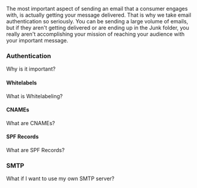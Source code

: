 The most important aspect of sending an email that a consumer engages with, is actually getting your message delivered.  That is why we take email authentication so seriously.  You can be sending a large volume of emails, but if they aren't getting delivered or are ending up in the Junk folder, you really aren't accomplishing your mission of reaching your audience with your important message.

### Authentication
Why is it important?

#### Whitelabels
What is Whitelabeling?  

#### CNAMEs
What are CNAMEs?

#### SPF Records
What are SPF Records?

### SMTP
What if I want to use my own SMTP server?
